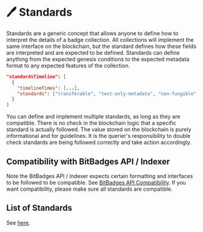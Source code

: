 # 🖊️ Standards

Standards are a generic concept that allows anyone to define how to interpret the details of a badge collection. All collections will implement the same interface on the blockchain, but the standard defines how these fields are interpreted and are expected to be defined. Standards can define anything from the expected genesis conditions to the expected metadata format to any expected features of the collection.

```json
"standardsTimeline": [
  {
    "timelineTimes": [...],
    "standards": ["transferable", "text-only-metadata", "non-fungible", "attendance-format"]1
  }
]
```

You can define and implement multiple standards, as long as they are compatible. There is no check in the blockchain logic that a specific standard is actually followed. The value stored on the blockchain is purely informational and for guidelines. It is the querier's responsibility to double check standards are being followed correctly and take action accordingly.

## **Compatibility with BitBadges API / Indexer**

Note the BitBadges API / Indexer expects certain formatting and interfaces to be followed to be compatible. See [BitBadges API Compatibility](../bitbadges-api/concepts/designing-for-compatibility.md). If you want compatibility, please make sure all standards are compatible.

## List of Standards

See [here](../../overview/learn-the-basics/badge-concepts/standards.md).
